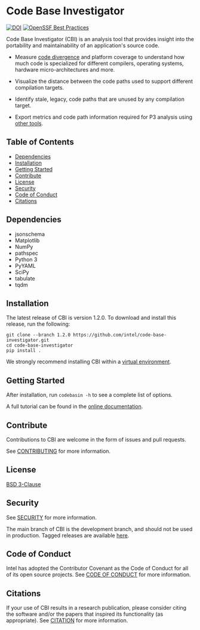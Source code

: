 # Code Base Investigator

[![DOI](https://zenodo.org/badge/DOI/10.5281/zenodo.5018973.svg)](https://doi.org/10.5281/zenodo.5018973)
[![OpenSSF Best Practices](https://www.bestpractices.dev/projects/8679/badge)](https://www.bestpractices.dev/projects/8679)

Code Base Investigator (CBI) is an analysis tool that provides insight into the
portability and maintainability of an application's source code.

- Measure [code divergence](http://doi.org/10.1109/P3HPC.2018.00006) and
  platform coverage to understand how much code is specialized for different
  compilers, operating systems, hardware micro-architectures and more.

- Visualize the distance between the code paths used to support different
  compilation targets.

- Identify stale, legacy, code paths that are unused by any compilation target.

- Export metrics and code path information required for P3 analysis using [other
  tools](https://intel.github.io/p3-analysis-library/).


## Table of Contents

- [Dependencies](#dependencies)
- [Installation](#installation)
- [Getting Started](#getting-started)
- [Contribute](#contribute)
- [License](#license)
- [Security](#security)
- [Code of Conduct](#code-of-conduct)
- [Citations](#citations)


## Dependencies

- jsonschema
- Matplotlib
- NumPy
- pathspec
- Python 3
- PyYAML
- SciPy
- tabulate
- tqdm


## Installation

The latest release of CBI is version 1.2.0. To download and install this
release, run the following:

```
git clone --branch 1.2.0 https://github.com/intel/code-base-investigator.git
cd code-base-investigator
pip install .
```

We strongly recommend installing CBI within a [virtual
environment](https://docs.python.org/3/library/venv.html).

## Getting Started

After installation, run `codebasin -h` to see a complete list of options.

A full tutorial can be found in the [online
documentation](https://intel.github.io/code-base-investigator/).


## Contribute

Contributions to CBI are welcome in the form of issues and pull requests.

See [CONTRIBUTING](CONTRIBUTING.md) for more information.


## License

[BSD 3-Clause](./LICENSE)


## Security

See [SECURITY](SECURITY.md) for more information.

The main branch of CBI is the development branch, and should not be used in
production.  Tagged releases are available
[here](https://github.com/intel/code-base-investigator/releases).


## Code of Conduct

Intel has adopted the Contributor Covenant as the Code of Conduct for all of
its open source projects. See [CODE OF CONDUCT](CODE_OF_CONDUCT.md) for more
information.


## Citations

If your use of CBI results in a research publication, please consider citing
the software and/or the papers that inspired its functionality (as
appropriate). See [CITATION](CITATION.cff) for more information.
